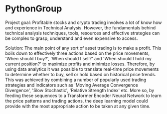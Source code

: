 # PythonGroup

Project goal:
Profitable stocks and crypto trading involves a lot of know how and experience in Technical Analysis. However, the fundamentals behind technical analysis techniques, tools, resources and effective strategies can be complex to grasp, understand and even expensive to access.

Solution:
The main point of any sort of asset trading is to make a profit. This boils down to effectively three actions based on the price movements, 'When should I buy?', 'When should I sell?' and 'When should I hold my current position?' to maximize profits and minimize losses. Therefore, by using data analytics it was possible to translate real-time price movements to determine whether to buy, sell or hold based on historical price trends. This was achieved by combining a number of popularly used trading strategies and indicators such as 'Moving Average Convergence Divergence', 'Slow Stochastic', 'Relative Strength Index' etc. More so, by feeding these sequences to a Transformer Encoder Neural Network to learn the price patterns and trading actions, the deep learning model could provide with the most appropriate action to be taken at any given time.
